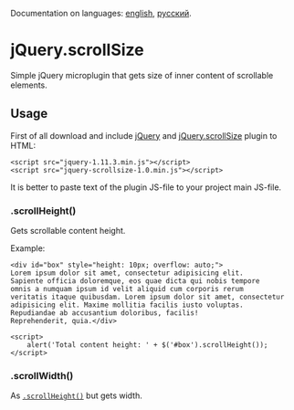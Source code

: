 Documentation on languages: [english](README.md), [русский](README-RU.md).

# jQuery.scrollSize

Simple jQuery microplugin that gets size of inner content of scrollable elements.

## Usage

First of all download and include [jQuery](http://jquery.com/download/) and [jQuery.scrollSize](jquery-scrollsize-1.0.min.js) plugin to HTML:

	<script src="jquery-1.11.3.min.js"></script>
	<script src="jquery-scrollsize-1.0.min.js"></script>

It is better to paste text of the plugin JS-file to your project main JS-file.

### .scrollHeight()

Gets scrollable content height.

Example:

	<div id="box" style="height: 10px; overflow: auto;">
	Lorem ipsum dolor sit amet, consectetur adipisicing elit. 
	Sapiente officia doloremque, eos quae dicta qui nobis tempore 
	omnis a numquam ipsum id velit aliquid cum corporis rerum 
	veritatis itaque quibusdam. Lorem ipsum dolor sit amet, consectetur 
	adipisicing elit. Maxime mollitia facilis iusto voluptas. 
	Repudiandae ab accusantium doloribus, facilis! 
	Reprehenderit, quia.</div>

	<script>
		alert('Total content height: ' + $('#box').scrollHeight());
	</script>

### .scrollWidth()

As [`.scrollHeight()`](#scrollheight) but gets width. 